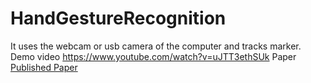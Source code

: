 # HandGestureRecognition

It uses the webcam or usb camera of the computer and tracks marker.
Demo video https://www.youtube.com/watch?v=uJTT3ethSUk
Paper <a href='https://drive.google.com/file/d/0B5OUuYYB6c4Cal9NZjVFSkRnQms/view?usp=sharing'>Published Paper</a>
